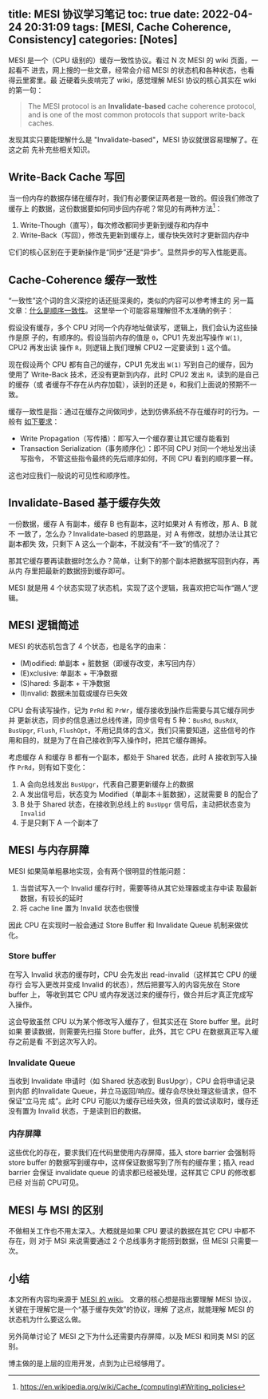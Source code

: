 title: MESI 协议学习笔记
toc: true
date: 2022-04-24 20:31:09
tags: [MESI, Cache Coherence, Consistency]
categories: [Notes]
---

MESI 是一个（CPU 级别的）缓存一致性协议。看过 N 次 MESI 的 wiki 页面，一起看不
进去，网上搜的一些文章，经常会介绍 MESI 的状态机和各种状态，也看得云里雾里。最
近硬着头皮啃完了 wiki，感觉理解 MESI 协议的核心其实在 wiki 的第一句：

> The MESI protocol is an **Invalidate-based** cache coherence protocol, and
> is one of the most common protocols that support write-back caches.

发现其实只要能理解什么是 "Invalidate-based"，MESI 协议就很容易理解了。在这之前
先补充些相关知识。

## Write-Back Cache 写回

当一份内存的数据存储在缓存时，我们有必要保证两者是一致的。假设我们修改了缓存上
的数据，这份数据要如何同步回内存呢？常见的有两种方法[^ref-write-back]：

[^ref-write-back]: https://en.wikipedia.org/wiki/Cache_(computing)#Writing_policies

1. Write-Though（直写），每次修改都同步更新到缓存和内存中
2. Write-Back（写回），修改先更新到缓存上，缓存快失效时才更新回内存中

它们的核心区别在于更新操作是“同步”还是“异步”。显然异步的写入性能更高。

## Cache-Coherence 缓存一致性

“一致性”这个词的含义深挖的话还挺深奥的，类似的内容可以参考博主的
另一篇文章：[什么是顺序一致性](https://lotabout.me/2019/QQA-What-is-Sequential-Consistency/)。
这里举一个可能容易理解但不太准确的例子：

假设没有缓存，多个 CPU 对同一个内存地址做读写，逻辑上，我们会认为这些操作是原
子的，有顺序的。假设当前内存的值是 `0`，CPU1 先发出写操作 `W(1)`, CPU2 再发出读
操作 `R`，则逻辑上我们理解 CPU2 一定要读到 `1` 这个值。

现在假设两个 CPU 都有自己的缓存，CPU1 先发出 `W(1)` 写到自己的缓存，因为使用了
Write-Back 技术，还没有更新到内存，此时 CPU2 发出 `R`，读到的是自己的缓存（或
者缓存不存在从内存加载），读到的还是 `0`，和我们上面说的预期不一致。

缓存一致性是指：通过在缓存之间做同步，达到仿佛系统不存在缓存时的行为。一般有
[如下要求](https://en.wikipedia.org/wiki/Cache_coherence#Overview)：

- Write Propagation（写传播）：即写入一个缓存要让其它缓存能看到
- Transaction Serialization（事务顺序化）：即不同 CPU 对同一个地址发出读写指令，
  不管这些指令最终的先后顺序如何，不同 CPU 看到的顺序要一样。

这也对应我们一般说的可见性和顺序性。

## Invalidate-Based 基于缓存失效

一份数据，缓存 A 有副本，缓存 B 也有副本，这时如果对 A 有修改，那 A、B 就不
一致了，怎么办？Invalidate-based 的思路是，对 A 有修改，就想办法让其它副本都失
效，只剩下 A 这么一个副本，不就没有“不一致”的情况了？

那其它缓存要再读数据时怎么办？简单，让剩下的那个副本把数据写回到内存，再从内
存里把最新的数据捞到缓存即可。

MESI 就是用 4 个状态实现了状态机，实现了这个逻辑，我喜欢把它叫作“踢人”逻辑。

## MESI 逻辑简述

MESI 的状态机包含了 4 个状态，也是名字的由来：
- (M)odified: 单副本 + 脏数据（即缓存改变，未写回内存）
- (E)xclusive: 单副本 + 干净数据
- (S)hared: 多副本 + 干净数据
- (I)nvalid: 数据未加载或缓存已失效

CPU 会有读写操作，记为 `PrRd` 和 `PrWr`，缓存接收到操作后需要与其它缓存同步并
更新状态，同步的信息通过总线传递，同步信号有 5 种：`BusRd`, `BusRdX`,
`BusUpgr`, `Flush`, `FlushOpt`，不用记具体的含义，我们只需要知道，这些信号的作
用和目的，就是为了在自己接收到写入操作时，把其它缓存踢掉。

考虑缓存 A 和缓存 B 都有一个副本，都处于 Shared 状态，此时 A 接收到写入操作
`PrRd`，则有如下变化：

1. A 会向总线发出 `BusUpgr`，代表自己要更新缓存上的数据
2. A 发出信号后，状态变为 Modified（单副本＋脏数据），这就需要 B 的配合了
3. B 处于 Shared 状态，在接收到总线上的 `BusUpgr` 信号后，主动把状态变为 `Invalid`
4. 于是只剩下 A 一个副本了

## MESI 与内存屏障

MESI 如果简单粗暴地实现，会有两个很明显的性能问题：
1. 当尝试写入一个 Invalid 缓存行时，需要等待从其它处理器或主存中读
   取最新数据，有较长的延时
2. 将 cache line 置为 Invalid 状态也很慢

因此 CPU 在实现时一般会通过 Store Buffer 和 Invalidate Queue 机制来做优化。

### Store buffer

在写入 Invalid 状态的缓存时，CPU 会先发出 read-invalid（这样其它 CPU 的缓存行
会写入更改并变成 Invalid 的状态），然后把要写入的内容先放在 Store buffer 上，
等收到其它 CPU 或内存发送过来的缓存行，做合并后才真正完成写入操作。

这会导致虽然 CPU 以为某个修改写入缓存了，但其实还在 Store buffer 里。此时如果
要读数据，则需要先扫描 Store buffer，此外，其它 CPU 在数据真正写入缓存之前是看
不到这次写入的。

### Invalidate Queue

当收到 Invalidate 申请时（如 Shared 状态收到 BusUpgr），CPU 会将申请记录到内部
的Invalidate Queue，并立马返回/响应。缓存会尽快处理这些请求，但不保证“立马完
成”。此时 CPU 可能以为缓存已经失效，但真的尝试读取时，缓存还没有置为 Invalid
状态，于是读到旧的数据。

### 内存屏障

这些优化的存在，要求我们在代码里使用内存屏障，插入 store barrier 会强制将
store buffer 的数据写到缓存中，这样保证数据写到了所有的缓存里；插入 read
barrier 会保证 invalidate queue 的请求都已经被处理，这样其它 CPU 的修改都已经
对当前 CPU可见。

## MESI 与 MSI 的区别

不做相关工作也不用太深入。大概就是如果 CPU 要读的数据在其它 CPU 中都不存在，则
对于 MSI 来说需要通过 2 个总线事务才能捞到数据，但 MESI 只需要一次。

## 小结

本文所有内容均来源于 [MESI 的 wiki](https://en.wikipedia.org/wiki/MESI_protocol)。
文章的核心想是指出要理解 MESI 协议，关键在于理解它是一个“基于缓存失效”的协议，理解
了这点，就能理解 MESI 的状态机为什么要这么做。

另外简单讨论了 MESI 之下为什么还需要内存屏障，以及 MESI 和同类 MSI 的区别。

博主做的是上层的应用开发，点到为止已经够用了。
